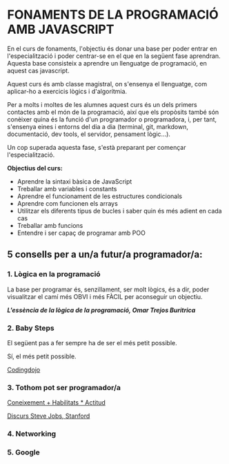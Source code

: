 # FONAMENTS DE LA PROGRAMACIÓ AMB JAVASCRIPT

En el curs de fonaments, l'objectiu és donar una base per poder entrar en l'especialització i poder centrar-se en el que en la següent fase aprendran. Aquesta base consisteix a aprendre un llenguatge de programació, en aquest cas javascript.

Aquest curs és amb classe magistral, on s'ensenya el llenguatge, com aplicar-ho a exercicis lògics i d'algorítmia.

Per a molts i moltes de les alumnes aquest curs és un dels primers contactes amb el món de la programació, així que els propòsits també són conèixer quina és la funció d'un programador o programadora, i, per tant, s'ensenya eines i entorns del dia a dia (terminal, git, markdown, documentació, dev tools, el servidor, pensament lògic...).

Un cop superada aquesta fase, s'està preparant per començar l'especialització.

**Objectius del curs:**

- Aprendre la sintaxi bàsica de JavaScript
- Treballar amb variables i constants
- Aprendre el funcionament de les estructures condicionals
- Aprendre com funcionen els arrays
- Utilitzar els diferents tipus de bucles i saber quin és més adient en cada cas
- Treballar amb funcions
- Entendre i ser capaç de programar amb POO

## 5 consells per a un/a futur/a programador/a:

### **1. Lògica en la programació** 

La base per programar és, senzillament, ser molt lògics, és a dir, poder visualitzar el camí més OBVI i més FÀCIL per aconseguir un objectiu.

***L'essència de la lògica de la programació, Omar Trejos Buritrica***

### **2. Baby Steps**

El següent pas a fer sempre ha de ser el més petit possible. 

Sí, el més petit possible.

[Codingdojo](https://codingdojo.org/BabySteps/)

### **3. Tothom pot ser programador/a**

[Coneixement + Habilitats * Actitud](https://itservice.com.co/formula-victor-kuppers-conocimiento-habilidades-y-actitud/)

[Discurs Steve Jobs, Stanford](https://www.youtube.com/watch?v=HHkJEz_HdTg)

### **4. Networking**

### **5. Google**

